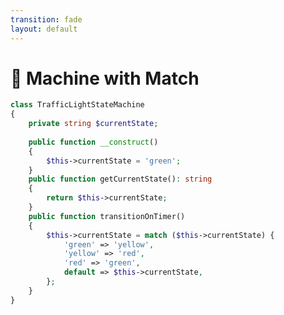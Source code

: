 ```yaml
---
transition: fade
layout: default
---
```


# 🚦 Machine with Match


```php {13-21} {maxHeight:'450px'}
class TrafficLightStateMachine
{
    private string $currentState;
    
    public function __construct()
    {
        $this->currentState = 'green';
    }
    public function getCurrentState(): string
    {
        return $this->currentState;
    }
    public function transitionOnTimer()
    {
        $this->currentState = match ($this->currentState) {
            'green' => 'yellow',
            'yellow' => 'red',
            'red' => 'green',
            default => $this->currentState,
        };
    }
}
```

<style>
    code {
        @apply text-sm leading-relaxed;
    }
</style>

<!--
Event'ler

Bu sistemin veya makinenin en basit implementasyonunu belki şu şekilde düşünebiliriz.

Yani bir tür switch statement,
- eğer şimdi şu durumdaysam şu duruma geçmem lazım diye
- yani yeşil durumundayken sarıya, ondan sonra da kırmızıya geçerim gibi
- tabi buradaki çok ilkel bir hangi durumdan hangi diğer duruma geçeceğimi gelen event'e bakarak karar vermem gerekiyor.
- bu koda bakmanın ana fikri, tarfin1-2 aşağı yukarı bu şekilde çalışıyordu.
-->
